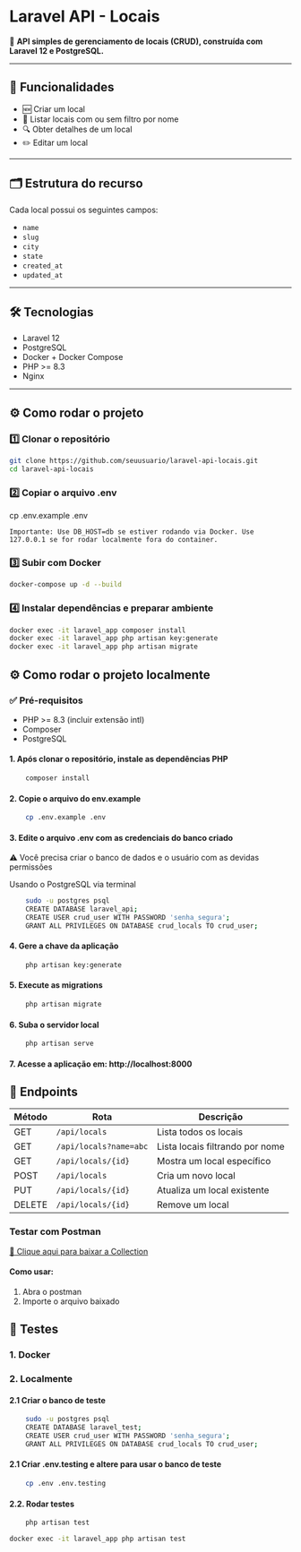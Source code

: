 # Laravel API - Locais

📌 **API simples de gerenciamento de locais (CRUD), construída com Laravel 12 e PostgreSQL.**

---

## 🚀 Funcionalidades

- 🆕 Criar um local
- 📃 Listar locais com ou sem filtro por nome
- 🔍 Obter detalhes de um local
- ✏️ Editar um local

---

## 🗂️ Estrutura do recurso

Cada local possui os seguintes campos:

- `name`
- `slug`
- `city`
- `state`
- `created_at`
- `updated_at`

---

## 🛠️ Tecnologias

- Laravel 12
- PostgreSQL
- Docker + Docker Compose
- PHP >= 8.3
- Nginx

---

## ⚙️ Como rodar o projeto

### 1️⃣ Clonar o repositório

```bash
git clone https://github.com/seuusuario/laravel-api-locais.git
cd laravel-api-locais
```

### 2️⃣ Copiar o arquivo .env
cp .env.example .env

    Importante: Use DB_HOST=db se estiver rodando via Docker. Use 127.0.0.1 se for rodar localmente fora do container.

### 3️⃣ Subir com Docker
```bash
docker-compose up -d --build
```

### 4️⃣ Instalar dependências e preparar ambiente

``` bash
docker exec -it laravel_app composer install
docker exec -it laravel_app php artisan key:generate
docker exec -it laravel_app php artisan migrate
```


## ⚙️ Como rodar o projeto localmente

### ✅ Pré-requisitos

- PHP >= 8.3 (incluir extensão intl)
- Composer
- PostgreSQL

#### 1. Após clonar o repositório, instale as dependências PHP
```bash
    composer install
```

#### 2. Copie o arquivo do env.example
```bash
    cp .env.example .env
```

#### 3. Edite o arquivo .env com as credenciais do banco criado

⚠️ Você precisa criar o banco de dados e o usuário com as devidas permissões 

Usando o PostgreSQL via terminal
```bash
    sudo -u postgres psql
    CREATE DATABASE laravel_api;
    CREATE USER crud_user WITH PASSWORD 'senha_segura';
    GRANT ALL PRIVILEGES ON DATABASE crud_locals TO crud_user;
```

#### 4. Gere a chave da aplicação
```bash
    php artisan key:generate
```

#### 5. Execute as migrations
```bash
    php artisan migrate
```

#### 6. Suba o servidor local
```bash
    php artisan serve
```

#### 7. Acesse a aplicação em: http://localhost:8000

## 📮 Endpoints

| Método | Rota                   | Descrição                       |
| ------ | ---------------------- | ------------------------------- |
| GET    | `/api/locals`          | Lista todos os locais           |
| GET    | `/api/locals?name=abc` | Lista locais filtrando por nome |
| GET    | `/api/locals/{id}`     | Mostra um local específico      |
| POST   | `/api/locals`          | Cria um novo local              |
| PUT    | `/api/locals/{id}`     | Atualiza um local existente     |
| DELETE | `/api/locals/{id}`     | Remove um local                 |

### Testar com Postman

[📂 Clique aqui para baixar a Collection](postman/API%20Locals.postman_collection.json)

#### Como usar:
1. Abra o postman
2. Importe o arquivo baixado

## 🧪 Testes

### 1. Docker 

### 2. Localmente
#### 2.1 Criar o banco de teste
```bash
    sudo -u postgres psql
    CREATE DATABASE laravel_test;
    CREATE USER crud_user WITH PASSWORD 'senha_segura';
    GRANT ALL PRIVILEGES ON DATABASE crud_locals TO crud_user;
```

#### 2.1 Criar .env.testing e altere para usar o banco de teste
``` bash
    cp .env .env.testing
```

#### 2.2. Rodar testes
``` bash
    php artisan test
```




``` bash
docker exec -it laravel_app php artisan test
```
